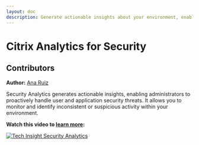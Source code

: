 ```yaml
---
layout: doc
description: Generate actionable insights about your environment, enabling administrators to proactively handle user and application security threats.
---
```

# Citrix Analytics for Security

## Contributors

**Author:** [Ana Ruiz](https://twitter.com/mobileruiz)

Security Analytics generates actionable insights, enabling administrators to proactively handle user and application security threats. It allows you to monitor and identify inconsistent or suspicious activity within your environment.

**Watch this video to [learn more](https://youtu.be/zzceA8GqCkU):**

[![Tech Insight Security Analytics](/en-us/tech-zone/learn/media/shared_video-placeholder.png)](https://youtu.be/zzceA8GqCkU)
